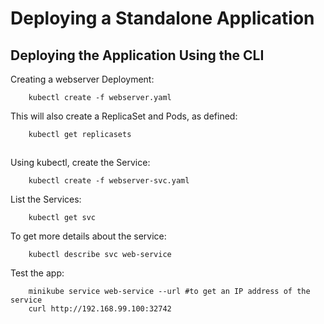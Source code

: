 Deploying a Standalone Application
==================================

Deploying the Application Using the CLI
---------------------------------------

Creating a webserver Deployment:


```
    kubectl create -f webserver.yaml
```

This will also create a ReplicaSet and Pods, as defined:

```
    kubectl get replicasets
```

##

Using kubectl, create the Service:

```
    kubectl create -f webserver-svc.yaml
```

List the Services:

```
    kubectl get svc
```

To get more details about the service:

```
    kubectl describe svc web-service
```

Test the app:

```
    minikube service web-service --url #to get an IP address of the service
    curl http://192.168.99.100:32742
```
